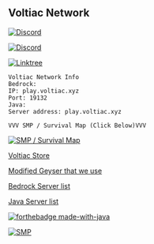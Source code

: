 ## Voltiac Network

[![Discord](https://user-images.githubusercontent.com/57390764/112718029-88c39800-8f44-11eb-9268-99cab243c90e.png)](http://discord.voltiac.xyz/)

[![Discord](https://img.shields.io/discord/753431687421231186?color=blue&label=DISCORD&style=for-the-badge)](http://discord.voltiac.xyz/)

[![Linktree](https://user-images.githubusercontent.com/57390764/112718062-b6a8dc80-8f44-11eb-8951-037d11d43926.jpg)](linktr.ee/VoltiacNet)

	Voltiac Network Info
	Bedrock:
	IP: play.voltiac.xyz
	Port: 19132
	Java:
	Server address: play.voltiac.xyz
	
	VVV SMP / Survival Map (Click Below)VVV

[![SMP / Survival Map](https://rebootek.fr/img/dynmap.png)](http://map.voltiac.xyz:1234)

[Voltiac Store](http://store.voltiac.xyz/)

[Modified Geyser that we use](https://github.com/Hellohi3654/Geyser/)

[Bedrock Server list](https://minecraftpocket-servers.com/server/104647/)

[Java Server list](https://minecraft-server-list.com/server/469135/)

[![forthebadge made-with-java](http://ForTheBadge.com/images/badges/made-with-java.svg)](https://java.com/)

[![SMP](https://user-images.githubusercontent.com/57390764/110609153-0a939180-81e1-11eb-8364-81ef38f9e9dc.png)](https://voltiac.xyz)
